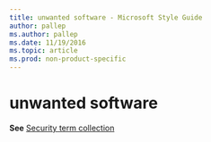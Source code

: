 ```yaml
---
title: unwanted software - Microsoft Style Guide
author: pallep
ms.author: pallep
ms.date: 11/19/2016
ms.topic: article
ms.prod: non-product-specific
---
```


# unwanted software

**See** [Security term collection](/style-guide/a-z-word-list-term-collections/term-collections/security-terms)
